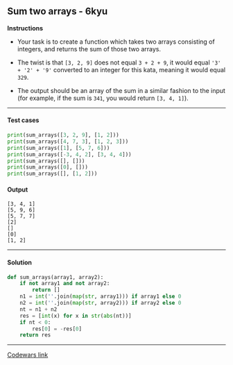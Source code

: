 ## Sum two arrays - 6kyu

**Instructions**

- Your task is to create a function which takes two arrays consisting of integers, and returns the sum of those two arrays.

- The twist is that `[3, 2, 9]` does not equal `3 + 2 + 9`, it would equal `'3' + '2' + '9'` converted to an integer for this kata, meaning it would equal `329`. 

- The output should be an array of the sum in a similar fashion to the input (for example, if the sum is `341`, you would return `[3, 4, 1]`). 

---

#### Test cases

```python
print(sum_arrays([3, 2, 9], [1, 2]))
print(sum_arrays([4, 7, 3], [1, 2, 3]))
print(sum_arrays([1], [5, 7, 6]))
print(sum_arrays([-3, 4, 2], [3, 4, 4]))
print(sum_arrays([], []))
print(sum_arrays([0], []))
print(sum_arrays([], [1, 2]))
```

#### Output 

```
[3, 4, 1]
[5, 9, 6]
[5, 7, 7]
[2]
[]
[0]
[1, 2]
```

---

#### Solution

```python
def sum_arrays(array1, array2):
    if not array1 and not array2: 
        return []
    n1 = int(''.join(map(str, array1))) if array1 else 0
    n2 = int(''.join(map(str, array2))) if array2 else 0
    nt = n1 + n2
    res = [int(x) for x in str(abs(nt))]
    if nt < 0: 
        res[0] = -res[0]
    return res
```

---

[Codewars link](https://www.codewars.com/kata/59c3e8c9f5d5e40cab000ca6)
